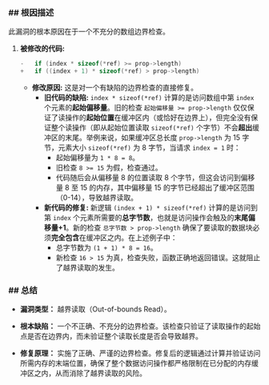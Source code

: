 ### **## 根因描述**

此漏洞的根本原因在于一个不充分的数组边界检查。

1.  **被修改的代码:**
    ```c
    -	if (index * sizeof(*ref) >= prop->length)
    +	if ((index + 1) * sizeof(*ref) > prop->length)
    ```
    *   **修改原因:** 这是对一个有缺陷的边界检查的直接修复。
        *   **旧代码的缺陷:** `index * sizeof(*ref)` 计算的是访问数组中第 `index` 个元素的**起始偏移量**。旧的检查 `起始偏移量 >= prop->length` 仅仅保证了读操作的**起始位置**在缓冲区内（或恰好在边界上），但完全没有保证整个读操作（即从起始位置读取 `sizeof(*ref)` 个字节）不会**超出**缓冲区的末尾。举例来说，如果缓冲区总长度 `prop->length` 为 15 字节，元素大小 `sizeof(*ref)` 为 8 字节，当请求 `index = 1` 时：
            *   起始偏移量为 `1 * 8 = 8`。
            *   旧检查 `8 >= 15` 为假，检查通过。
            *   代码随后会从偏移量 8 的位置读取 8 个字节，但这会访问到偏移量 8 至 15 的内存，其中偏移量 15 的字节已经超出了缓冲区范围（0-14），导致越界读取。
        *   **新代码的修复:** 新逻辑 `(index + 1) * sizeof(*ref)` 计算的是访问到第 `index` 个元素所需要的**总字节数**，也就是访问操作会触及的**末尾偏移量+1**。新的检查 `总字节数 > prop->length` 确保了要读取的数据块必须**完全包含**在缓冲区之内。在上述例子中：
            *   总字节数为 `(1 + 1) * 8 = 16`。
            *   新检查 `16 > 15` 为真，检查失败，函数正确地返回错误。这就阻止了越界读取的发生。

### **## 总结**

*   **漏洞类型：**
    越界读取（Out-of-bounds Read）。

*   **根本缺陷：**
    一个不正确、不充分的边界检查。该检查只验证了读取操作的起始点是否在边界内，而未验证整个读取长度是否会导致越界。

*   **修复原理：**
    实施了正确、严谨的边界检查。修复后的逻辑通过计算并验证访问所需内存的末端位置，确保了整个数据访问操作都严格限制在已分配的内存缓冲区之内，从而消除了越界读取的风险。